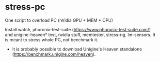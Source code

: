 # stress-pc
One script to overload PC (nVidia GPU + MEM + CPU)

Install watch, phoronix-test-suite (https://www.phoronix-test-suite.com/) and unigine-heaven* test, nvidia stuff, memtester, stress-ng, lm-sensors.
It is meant to stress whole PC, not benchmark it. 

* It is probably possible to download Unigine's Heaven standalone (https://benchmark.unigine.com/heaven).
